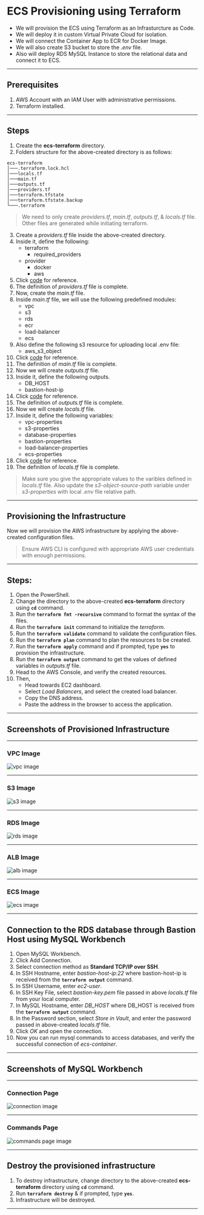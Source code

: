 # ECS Provisioning using Terraform
- We will provision the ECS using Terraform as an Infrasturcture as Code.
- We will deploy it in custom Virtual Private Cloud for isolation.
- We will connect the Container App to ECR for Docker Image.
- We will also create S3 bucket to store the *.env* file.
- Also will deploy RDS MySQL Instance to store the relational data and connect it to ECS.

---

## Prerequisites
1. AWS Account with an IAM User with administrative permissions.
2. Terraform installed.

---

## Steps
1. Create the **ecs-terraform** directory.
2. Folders structure for the above-created directory is as follows:
```
ecs-terraform
│───.terraform.lock.hcl
│───locals.tf
│───main.tf
│───outputs.tf
│───providers.tf
│───terraform.tfstate
│───terraform.tfstate.backup
└───.terraform
```

> We need to only create *providers.tf*, *main.tf*, *outputs.tf*, & *locals.tf* file. Other files are generated while initiating terraform.

3. Create a *providers.tf* file inside the above-created directory.
4. Inside it, define the following:
    - terraform
      - required_providers
    - provider
      - docker
      - aws
5. Click [code](https://github.com/inflection-sahil/devops/blob/master/terraform/aws/ecs/providers.tf) for reference.
6. The definition of *providers.tf* file is complete.
7. Now, create the *main.tf* file.
8. Inside *main.tf* file, we will use the following predefined modules:
    - vpc
    - s3
    - rds
    - ecr
    - load-balancer
    - ecs
9. Also define the following s3 resource for uploading local .env file:
    - aws_s3_object
10. Click [code](https://github.com/inflection-sahil/devops/blob/master/terraform/aws/ecs/main.tf) for reference.
11. The definition of *main.tf* file is complete.
12. Now we will create *outputs.tf* file.
13. Inside it, define the following outputs.
    - DB_HOST
    - bastion-host-ip
14. Click [code](https://github.com/inflection-sahil/devops/blob/master/terraform/aws/ecs/outputs.tf) for reference.
15. The definition of *outputs.tf* file is complete.
16. Now we will create *locals.tf* file.
17. Inside it, define the following variables:
    - vpc-properties
    - s3-properties
    - database-properties
    - bastion-properties
    - load-balancer-properties
    - ecs-properties
18. Click [code](https://github.com/inflection-sahil/devops/blob/master/terraform/aws/ecs/sample-locals.txt) for reference.
19. The definition of *locals.tf* file is complete.

> Make sure you give the appropriate values to the varibles defined in *locals.tf* file. Also update the *s3-object-source-path* variable under *s3-properties* with local *.env* file relative path.

---

## Provisioning the Infrastructure
Now we will provision the AWS infrastructure by applying the above-created configuration files.
> Ensure AWS CLI is configured with appropriate AWS user credentials with enough permissions.

---

## Steps:
1. Open the PowerShell.
2. Change the directory to the above-created **ecs-terraform** directory using **`cd`** command.
3. Run the **`terraform fmt -recursive`** command to format the syntax of the files.
4. Run the **`terraform init`** command to initialize the *terraform*.
5. Run the **`terraform validate`** command to validate the configuration files.
6. Run the **`terraform plan`** command to plan the resources to be created.
7. Run the **`terraform apply`** command and if prompted, type **`yes`** to provision the infrastructure.
8. Run the **`terraform output`** command to get the values of defined variables in *outputs.tf* file.
9. Head to the AWS Console, and verify the created resources.
10. Then,
    - Head towards EC2 dashboard.
    - Select *Load Balancers*, and select the created load balancer.
    - Copy the DNS address.
    - Paste the address in the browser to access the application.

---

## Screenshots of Provisioned Infrastructure

---

### VPC Image
![vpc image](./images/vpc.png)

---

### S3 Image
![s3 image](./images/s3.png)

---

<div style="page-break-after: always;"></div>

### RDS Image
![rds image](./images/rds.png)

---

### ALB Image
![alb image](./images/alb.png)

---

<div style="page-break-after: always;"></div>

### ECS Image
![ecs image](./images/ecs.png)

---

## Connection to the RDS database through Bastion Host using MySQL Workbench
1. Open MySQL Workbench.
2. Click Add Connection.
3. Select connection method as **Standard TCP/IP over SSH**.
4. In SSH Hostname, enter *bastion-host-ip:22* where bastion-host-ip is received from the **`terraform output`** command.
5. In SSH Username, enter *ec2-user*.
6. In SSH Key File, select *bastion-key.pem* file passed in above *locals.tf* file from your local computer.
7. In MySQL Hostname, enter *DB_HOST* where DB_HOST is received from the **`terraform output`** command.
8. In the Password section, select *Store in Vault*, and enter the password passed in above-created *locals.tf* file.
9. Click *OK* and open the connection.
10. Now you can run mysql commands to access databases, and verify the successful connection of *ecs-container*.

---

<div style="page-break-after: always;"></div>

## Screenshots of MySQL Workbench

---

### Connection Page
![connection image](./images/workbench.png)

---

### Commands Page
![commands page image](./images/commands.png)

---

<div style="page-break-after: always;"></div>

## Destroy the provisioned infrastructure

1. To destroy infrastructure, change directory to the above-created **ecs-terraform** directory using **`cd`** command.
2. Run **`terraform destroy`** & if prompted, type **`yes`**.
3. Infrastructure will be destroyed.

---